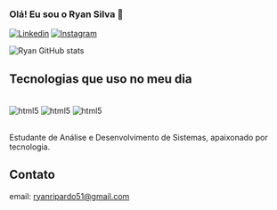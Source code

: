 ### Olá! Eu sou o Ryan Silva 👋

[![Linkedin](https://img.shields.io/badge/LinkedIn-0077B5?style=for-the-badge&logo=linkedin&logoColor=white)](https://www.linkedin.com/in/ryan-silva-a0593a246/)
[![Instagram](https://img.shields.io/badge/Instagram-E4405F?style=for-the-badge&logo=instagram&logoColor=white)](https://www.instagram.com/ryansilvah_7/)

![Ryan GitHub stats](https://github-readme-stats.vercel.app/api?username=ryanripardo&show_icons=true&theme=radical)

## Tecnologias que uso no meu dia

<div style="display: inline_block"><br/>
    <img align="center" alt="html5" src="https://img.shields.io/badge/HTML5-E34F26?style=for-the-badge&logo=html5&logoColor=white">
    <img align="center" alt="html5" src="https://img.shields.io/badge/CSS3-1572B6?style=for-the-badge&logo=css3&logoColor=white">
    <img align="center" alt="html5" src="https://img.shields.io/badge/Python-14354C?style=for-the-badge&logo=python&logoColor=white">
</div><br/>

Estudante de Análise e Desenvolvimento de Sistemas, apaixonado por tecnologia.

## Contato
email: ryanripardo51@gmail.com
